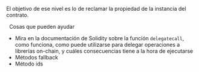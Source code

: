 El objetivo de ese nivel es lo de reclamar la propiedad de la instancia del contrato.

&nbsp;
Cosas que pueden ayudar
* Mira en la documentación de Solidity sobre la función `delegatecall`, como funciona, como puede utilizarse para delegar operaciones a librerías on-chain, y cuáles consecuencias tiene a la hora de ejecutarse
* Métodos fallback
* Método ids